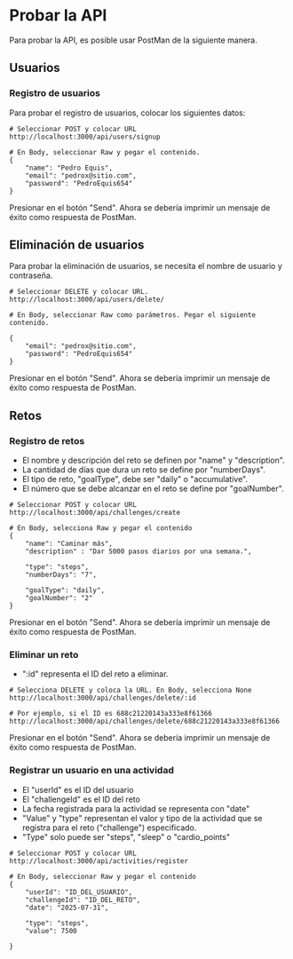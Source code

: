 # Probar la API

Para probar la API, es posible usar PostMan de la siguiente manera.

## Usuarios

### Registro de usuarios

Para probar el registro de usuarios, colocar los siguientes datos:

```
# Seleccionar POST y colocar URL
http://localhost:3000/api/users/signup

# En Body, seleccionar Raw y pegar el contenido.
{
    "name": "Pedro Equis",
    "email": "pedrox@sitio.com",
    "password": "PedroEquis654"
}
```
Presionar en el botón "Send".
Ahora se debería imprimir un mensaje de éxito como respuesta de PostMan.

## Eliminación de usuarios

Para probar la eliminación de usuarios, se necesita el nombre de usuario y contraseña.

```
# Seleccionar DELETE y colocar URL.
http://localhost:3000/api/users/delete/

# En Body, seleccionar Raw como parámetros. Pegar el siguiente contenido.

{
    "email": "pedrox@sitio.com",
    "password": "PedroEquis654"
}
```
Presionar en el botón "Send".
Ahora se debería imprimir un mensaje de éxito como respuesta de PostMan.

## Retos

### Registro de retos

 - El nombre y descripción del reto se definen por "name" y "description".
 - La cantidad de días que dura un reto se define por "numberDays".
 - El tipo de reto, "goalType", debe ser "daily" o "accumulative".
 - El número que se debe alcanzar en el reto se define por "goalNumber".

```
# Seleccionar POST y colocar URL
http://localhost:3000/api/challenges/create

# En Body, selecciona Raw y pegar el contenido
{
    "name": "Caminar más",
    "description" : "Dar 5000 pasos diarios por una semana.",

    "type": "steps",
    "numberDays": "7",

    "goalType": "daily",
    "goalNumber": "2"
}
```

Presionar en el botón "Send".
Ahora se debería imprimir un mensaje de éxito como respuesta de PostMan.

### Eliminar un reto

- ":id" representa el ID del reto a eliminar.

```
# Selecciona DELETE y coloca la URL. En Body, selecciona None
http://localhost:3000/api/challenges/delete/:id

# Por ejemplo, si el ID es 688c21220143a333e8f61366
http://localhost:3000/api/challenges/delete/688c21220143a333e8f61366
```
Presionar en el botón "Send".
Ahora se debería imprimir un mensaje de éxito como respuesta de PostMan.

### Registrar un usuario en una actividad

- El "userId" es el ID del usuario
- El "challengeId" es el ID del reto
- La fecha registrada para la actividad se representa con "date"
- "Value" y "type" representan el valor y tipo de la actividad que se registra para el reto ("challenge") especificado.
- "Type" solo puede ser "steps", "sleep" o "cardio_points"

```
# Seleccionar POST y colocar URL
http://localhost:3000/api/activities/register

# En Body, seleccionar Raw y pegar el contenido
{
    "userId": "ID_DEL_USUARIO",
    "challengeId": "ID_DEL_RETO",
    "date": "2025-07-31",

    "type": "steps",
    "value": 7500
    
}
```
